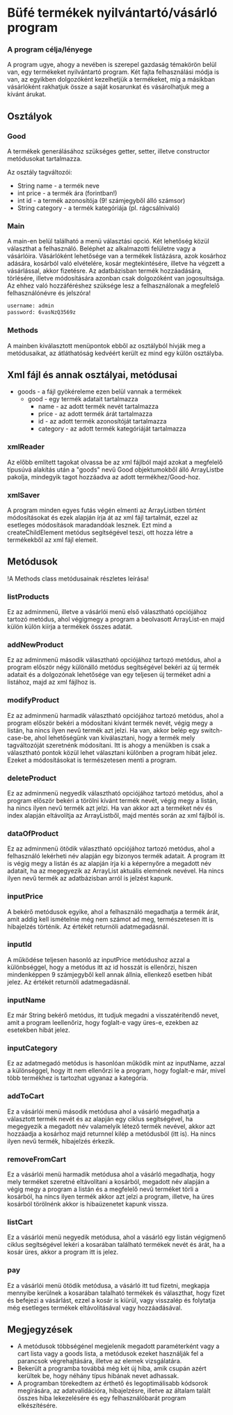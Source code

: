 # Büfé termékek nyilvántartó/vásárló program

### A program célja/lényege

A program ugye, ahogy a nevében is szerepel gazdaság témakörön belül van, egy termékeket nyilvántartó program.
Két fajta felhasználási módja is van, az egyikben dolgozóként kezelhetjük a termékeket, míg a másikban vásárlóként rakhatjuk össze a saját kosarunkat és vásárolhatjuk meg a kívánt árukat.

## Osztályok

### Good

A termékek generálásához szükséges getter, setter, illetve constructor metódusokat tartalmazza.

Az osztály tagváltozói:

* String name - a termék neve
* int price - a termék ára (forintban!)
* int id - a termék azonosítója (9! számjegyből álló számsor)
* String category - a termék kategóriája (pl. rágcsálnivaló)

### Main

A main-en belül található a menü választási opció. Két lehetőség közül választhat a felhasználó. Beléphet az alkalmazotti felületre vagy a vásárlóira.
Vásárlóként lehetősége van a termékek listázásra, azok kosárhoz adására, kosárból való elvételére, kosár megtekintésére, illetve ha végzett a vásárlással, akkor fizetésre.
Az adatbázisban termék hozzáadására, törlésére, illetve módosítására azonban csak dolgozóként van jogosultsága. Az ehhez való hozzáféréshez szüksége lesz a felhasználonak a megfelelő felhasználónévre és jelszóra!

```bash
username: admin
password: 6vasNzQ3569z
```

### Methods

A mainben kiválasztott menüpontok ebből az osztályból hívják meg a metódusaikat, az átláthatóság kedvéért került ez mind egy külön osztályba.

## Xml fájl és annak osztályai, metódusai

* goods - a fájl gyökéreleme ezen belül vannak a termékek
  * good - egy termék adatait tartalmazza
    * name - az adott termék nevét tartalmazza
    * price - az adott termék árát tartalmazza
    * id - az adott termék azonosítóját tartalmazza
    * category - az adott termék kategóriáját tartalmazza

### xmlReader

Az előbb említett tagokat olvassa be az xml fájlból majd azokat a megfelelő típusúvá alakítás után a "goods" nevű Good objektumokből álló ArrayListbe pakolja, mindegyik tagot hozzáadva az adott termékhez/Good-hoz.

### xmlSaver

A program minden egyes futás végén elmenti az ArrayListben történt módosításokat és ezek alapján írja át az xml fájl tartalmát, ezzel az esetleges módosítások maradandóak lesznek. Ezt mind a createChildElement metódus segítségével teszi, ott hozza létre a termékekből az xml fájl elemeit.

## Metódusok

!A Methods class metódusainak részletes leírása!

### listProducts

Ez az adminmenü, illetve a vásárlói menü első választható opciójához tartozó metódus, ahol végigmegy a program a beolvasott ArrayList-en majd külön külön kiírja a termékek összes adatát.

### addNewProduct

Ez az adminmenü második választható opciójához tartozó metódus, ahol a program először négy különálló metódus segítségével bekéri az új termék adatait és a dolgozónak lehetősége van egy teljesen új terméket adni a listához, majd az xml fájlhoz is.

### modifyProduct

Ez az adminmenü harmadik választható opciójához tartozó metódus, ahol a program először bekéri a módosítani kívánt termék nevét, végig megy a listán, ha nincs ilyen nevű termék azt jelzi. Ha van, akkor belép egy switch-case-be, ahol lehetőségünk van kiválasztani, hogy a termék mely tagváltozóját szeretnénk módosítani. Itt is ahogy a menükben is csak a választható pontok közül lehet választani különben a program hibát jelez. Ezeket a módosításokat is természetesen menti a program.

### deleteProduct

Ez az adminmenü negyedik választható opciójához tartozó metódus, ahol a program először bekéri a törölni kívánt termék nevét, végig megy a listán, ha nincs ilyen nevű termék azt jelzi. Ha van akkor azt a terméket név és index alapján eltávolítja az ArrayListből, majd mentés során az xml fájlból is.

### dataOfProduct

Ez az adminmenü ötödik választható opciójához tartozó metódus, ahol a felhasználó lekérheti név alapján egy bizonyos termék adatait. A program itt is végig megy a listán és az alapján írja ki a képernyőre a megadott név adatait, ha az megegyezik az ArrayList aktuális elemének nevével. Ha nincs ilyen nevű termék az adatbázisban arról is jelzést kapunk.

### inputPrice

A bekérő metódusok egyike, ahol a felhasználó megadhatja a termék árát, amit addig kell ismételnie még nem számot ad meg, természetesen itt is hibajelzés történik. Az értékét returnöli adatmegadásnál.

### inputId

A működése teljesen hasonló az inputPrice metódushoz azzal a különbséggel, hogy a metódus itt az id hosszát is ellenőrzi, hiszen mindenképpen 9 számjegyből kell annak állnia, ellenkező esetben hibát jelez. Az értékét returnöli adatmegadásnál.

### inputName

Ez már String bekérő metódus, itt tudjuk megadni a visszatérítendő nevet, amit a program leellenőriz, hogy foglalt-e vagy üres-e, ezekben az esetekben hibát jelez.

### inputCategory

Ez az adatmegadó metódus is hasonlóan működik mint az inputName, azzal a különséggel, hogy itt nem ellenőrzi le a program, hogy foglalt-e már, mivel több termékhez is tartozhat ugyanaz a kategória.


### addToCart

Ez a vásárlói menü második metódusa ahol a vásárló megadhatja a választott termék nevét és az alapján egy ciklus segítségével, ha megegyezik a megadott név valamelyik létező termék nevével, akkor azt hozzáadja a kosárhoz majd returnnel kilép a metódusból (itt is). Ha nincs ilyen nevű termék, hibajelzés érkezik.

### removeFromCart

Ez a vásárlói menü harmadik metódusa ahol a vásárló megadhatja, hogy mely terméket szeretné eltávolítani a kosárból, megadott név alapján a végig megy a program a listán és a megfelelő nevű terméket törli a kosárból, ha nincs ilyen termék akkor azt jelzi a program, illetve, ha üres kosárból törölnénk akkor is hibaüzenetet kapunk vissza.

### listCart

Ez a vásárlói menü negyedik metódusa, ahol a vásárló egy listán végigmenő ciklus segítségével lekéri a kosarában található termékek nevét és árát, ha a kosár üres, akkor a program itt is jelez.

### pay

Ez a vásárlói menü ötödik metódusa, a vásárló itt tud fizetni, megkapja mennyibe kerülnek a kosarában talalható termékek és választhat, hogy fizet és befejezi a vásárlást, ezzel a kosár is kiürül, vagy visszalép és folytatja még esetleges termékek eltávolításával vagy hozzáadásával.

## Megjegyzések

* A metódusok többségénel megjelenik megadott paraméterként vagy a cart lista vagy a goods lista, a metódusok ezeket használják fel a parancsok végrehajtására, illetve az elemek vizsgálatára.
* Bekerült a programba továbbá még két új hiba, amik csupán azért kerültek be, hogy néhány típus hibának nevet adhassak.
* A programban törekedtem az érthető és legoptimálisabb kódsorok megírására, az adatvalidációra, hibajelzésre, illetve az általam talált összes hiba lekezelésére és egy felhasználóbarát program elkészítésére.
